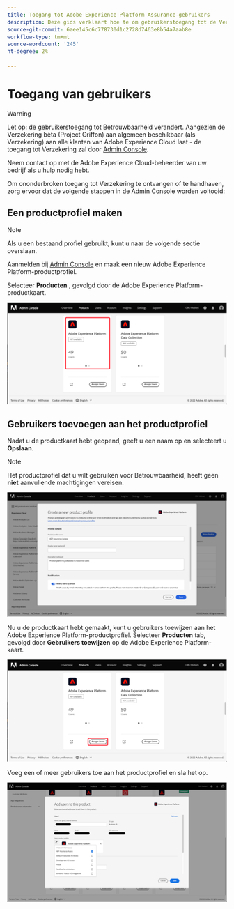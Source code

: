 ```yaml
---
title: Toegang tot Adobe Experience Platform Assurance-gebruikers
description: Deze gids verklaart hoe te om gebruikerstoegang tot de Verzekering van Adobe Experience Platform te houden door het door de Admin Console te leiden.
source-git-commit: 6aee145c6c778730d1c2728d7463e8b54a7aab8e
workflow-type: tm+mt
source-wordcount: '245'
ht-degree: 2%

---
```



# Toegang van gebruikers

>[!WARNING]
>
>Let op: de gebruikerstoegang tot Betrouwbaarheid verandert. Aangezien de Verzekering bèta (Project Griffon) aan algemeen beschikbaar (als Verzekering) aan alle klanten van Adobe Experience Cloud laat - de toegang tot Verzekering zal door [Admin Console](https://helpx.adobe.com/nl/enterprise/using/admin-console.html).
>
>Neem contact op met de Adobe Experience Cloud-beheerder van uw bedrijf als u hulp nodig hebt.

Om ononderbroken toegang tot Verzekering te ontvangen of te handhaven, zorg ervoor dat de volgende stappen in de Admin Console worden voltooid:

## Een productprofiel maken

>[!NOTE]
>
>Als u een bestaand profiel gebruikt, kunt u naar de volgende sectie overslaan.

Aanmelden bij [Admin Console](https://adminconsole.adobe.com/) en maak een nieuw Adobe Experience Platform-productprofiel.

Selecteer **Producten** , gevolgd door de Adobe Experience Platform-productkaart.

![Adobe Experience Platform Assurance Analytics-weergave](./images/get-access/analytics-view.png)

## Gebruikers toevoegen aan het productprofiel

Nadat u de productkaart hebt geopend, geeft u een naam op en selecteert u **Opslaan**.

>[!NOTE]
>
>Het productprofiel dat u wilt gebruiken voor Betrouwbaarheid, heeft geen **niet** aanvullende machtigingen vereisen.

![Adobe Experience Platform-productprofiel](./images/get-access/product-profile.png)

Nu u de productkaart hebt gemaakt, kunt u gebruikers toewijzen aan het Adobe Experience Platform-productprofiel. Selecteer **Producten** tab, gevolgd door **Gebruikers toewijzen** op de Adobe Experience Platform-kaart.

![Gebruikers toewijzen aan productprofiel](./images/get-access/assign-users.png)

Voeg een of meer gebruikers toe aan het productprofiel en sla het op.

![Gebruikers toevoegen aan productprofiel](./images/get-access/add-users.png)
